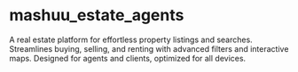 # mashuu_estate_agents
A real estate platform for effortless property listings and searches. Streamlines buying, selling, and renting with advanced filters and interactive maps. Designed for agents and clients, optimized for all devices.
